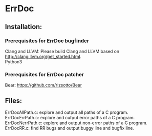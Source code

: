 # ErrDoc

## Installation:
### Prerequisites for ErrDoc bugfinder
Clang and LLVM: Please build Clang and LLVM based on http://clang.llvm.org/get_started.html.   
Python3 
### Prerequisites for ErrDoc patcher
Bear: https://github.com/rizsotto/Bear
## Files:
ErrDocAllPath.c:  explore and output all paths of a C program.    
ErrDocErrPath.c:  explore and output error paths of a C program.    
ErrDocNerrPath.c:  explore and output non-error paths of a C program.     
ErrDocRR.c: find RR bugs and output buggy line and bugfix line.    
